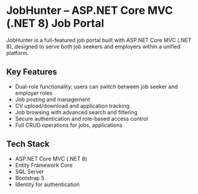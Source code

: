 # JobHunter – ASP.NET Core MVC (.NET 8) Job Portal

JobHunter is a full-featured job portal built with ASP.NET Core MVC (.NET 8), designed to serve both job seekers and employers within a unified platform.

## Key Features

- Dual-role functionality: users can switch between job seeker and employer roles
- Job posting and management
- CV upload/download and application tracking
- Job browsing with advanced search and filtering
- Secure authentication and role-based access control
- Full CRUD operations for jobs, applications

## Tech Stack

- ASP.NET Core MVC (.NET 8)
- Entity Framework Core
- SQL Server
- Bootstrap 5
- Identity for authentication
